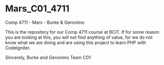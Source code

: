 Mars_C01_4711
=============

Comp 4711 - Mars - Burke &amp; Geronimo

This is the repository for our Comp 4711 course at BCIT. If for some reason you are looking at this, you will not find anything of value, for we do not know what we are doing and are using this project to learn PHP with CodeIgniter.

Sincerely, 
  Burke and Geronimo
  Team C01
